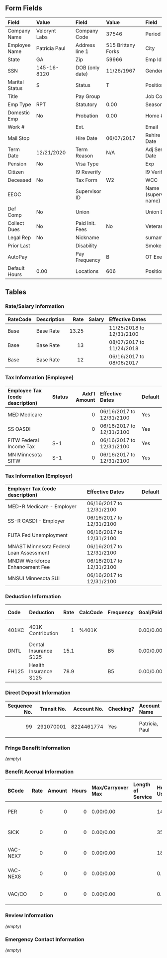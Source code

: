 ## Form Fields
| Field          | Value         |     | Field           | Value              |      | Field                  | Value                    |
|:---------------|:--------------|:----|:----------------|:-------------------|:-----|:-----------------------|:-------------------------|
| Company Name   | Velorynt Labs |     | Company Code    | 37546              |      | Period                 | 12/17/2024 to 12/26/2024 |
| Employee Name  | Patricia Paul |     | Address line 1  | 515 Brittany Forks |      | City                   | Savannah                 |
| State          | GA            |     | Zip             | 59966              |      | Emp Id                 | 3602                     |
| SSN            | 145-16-8120   |     | DOB (only date) | 11/26/1967         |      | Gender                 | F                        |
| Marital Status | S             |     | Status          | T                  |      | Position               |                          |
| Title          |               |     | Pay Group       |                    |      | Job Code               |                          |
| Emp Type       | RPT           |     | Statutory       | 0.00               |      | Seasonal               | 0.00                     |
| Domestic Emp   | No            |     | Probation       | 0.00               |      | Home #                 |                          |
| Work #         |               |     | Ext.            |                    |      | Email                  | xhines@yahoo.com         |
| Mail Stop      |               |     | Hire Date       | 06/07/2017         |      | Rehire Date            |                          |
| Term Date      | 12/21/2020    |     | Term Reason     | N/A                |      | Adj Sen Date           |                          |
| Pension        | No            |     | Visa Type       |                    |      | Exp                    |                          |
| Citizen        |               |     | I9 Reverify     |                    |      | I9 Verified            | Yes                      |
| Deceased       | No            |     | Tax Form        | W2                 |      | WCC                    | 8810                     |
| EEOC           |               |     | Supervisor ID   |                    |      | Name (supervisor name) |                          |
| Def Comp       | No            |     | Union           |                    |      | Union Date             |                          |
| Collect Dues   | No            |     | Paid Init. Fees | No                 |      | Veteran                |                          |
| Legal Rep      | No            |     | Nickname        |                    |      | surname                |                          |
| Prior Last     |               |     | Disability      |                    |      | Smoker                 | No                       |
| AutoPay        |               |     | Pay Frequency   | B                  |      | OT Exempt              | No                       |
| Default Hours  | 0.00          |     | Locations       | 606                |      | Positions              | 700                      |

## Tables

### Rate/Salary Information
| RateCode   | Description   |   Rate | Salary   | Effective Dates          |
|:-----------|:--------------|-------:|:---------|:-------------------------|
| Base       | Base Rate     |  13.25 |          | 11/25/2018 to 12/31/2100 |
| Base       | Base Rate     |  13    |          | 08/07/2017 to 11/24/2018 |
| Base       | Base Rate     |  12    |          | 06/16/2017 to 08/06/2017 |

### Tax Information (Employee)
| Employee Tax (code description)   | Status   |   Add'l Amount | Effective Dates          | Default   |
|:----------------------------------|:---------|---------------:|:-------------------------|:----------|
| MED Medicare                      |          |              0 | 06/16/2017 to 12/31/2100 | Yes       |
| SS OASDI                          |          |              0 | 06/16/2017 to 12/31/2100 | Yes       |
| FITW Federal Income Tax           | S-1      |              0 | 06/16/2017 to 12/31/2100 | Yes       |
| MN Minnesota SITW                 | S-1      |              0 | 06/16/2017 to 12/31/2100 | Yes       |

### Tax Information (Employer)
| Employer Tax (code description)         | Effective Dates          | Default   |
|:----------------------------------------|:-------------------------|:----------|
| MED-R Medicare - Employer               | 06/16/2017 to 12/31/2100 |           |
| SS-R OASDI - Employer                   | 06/16/2017 to 12/31/2100 |           |
| FUTA Fed Unemployment                   | 06/16/2017 to 12/31/2100 |           |
| MNAST Minnesota Federal Loan Assessment | 06/16/2017 to 12/31/2100 |           |
| MNDW Workforce Enhancement Fee          | 06/16/2017 to 12/31/2100 |           |
| MNSUI Minnesota SUI                     | 06/16/2017 to 12/31/2100 |           |

### Deduction Information
| Code   | Deduction             |   Rate | CalcCode   | Frequency   | Goal/Paid   | Min/Max/Annual Max   |   Arrears | Agency   | Effective Dates          |
|:-------|:----------------------|-------:|:-----------|:------------|:------------|:---------------------|----------:|:---------|:-------------------------|
| 401KC  | 401K Contribution     |    1   | %401K      |             | 0.00/0.00   | 0.00/0.00/0.00       |         0 |          | 09/08/2017 to 04/14/2019 |
| DNTL   | Dental Insurance S125 |   15.1 |            | B5          | 0.00/0.00   | 0.00/0.00/0.00       |         0 |          | 09/01/2017 to 04/14/2019 |
| FH125  | Health Insurance S125 |   78.9 |            | B5          | 0.00/0.00   | 0.00/0.00/0.00       |         0 |          | 09/01/2017 to 04/14/2019 |

### Direct Deposit Information
|   Sequence No. |   Transit No. |   Account No. | Checking?   | Account Name   | Amount Code   |   Amount | Prenote Date   | Effective Dates          | Exclude Special   |
|---------------:|--------------:|--------------:|:------------|:---------------|:--------------|---------:|:---------------|:-------------------------|:------------------|
|             99 |     291070001 |    8224461774 | Yes         | Patricia, Paul | %             |      100 | 06/30/2017     | 06/30/2017 to 12/31/2100 | No                |

### Fringe Benefit Information
_(empty_)

### Benefit Accrual Information
| BCode    |   Rate |   Amount |   Hours | Max/Carryover Max   | Length of Service   | Hours: Used/Avail/Total/Prob   | Dollars: Used/Avail/Total/Prob   | Effective Dates          |
|:---------|-------:|---------:|--------:|:--------------------|:--------------------|:-------------------------------|:---------------------------------|:-------------------------|
| PER      |      0 |        0 |       0 | 0.00/0.00           |                     | 14.00/0.00/0.00/0.00           | 185.50/0.00/0.00/0.00            | 09/01/2017 to 04/13/2019 |
| SICK     |      0 |        0 |       0 | 0.00/0.00           |                     | 35.00/0.00/0.00/0.00           | 318.00/145.75/0.00/0.00          | 09/01/2017 to 04/13/2019 |
| VAC-NEX7 |      0 |        0 |       0 | 0.00/0.00           |                     | 18.83/0.00/0.00/0.00           | 0.00/249.50/0.00/0.00            | 10/05/2018 to 04/13/2019 |
| VAC-NEX8 |      0 |        0 |       0 | 0.00/0.00           |                     | 0.00/0.00/0.00/0.00            | 481.00/40.04/0.00/0.00           | 09/22/2017 to 10/05/2018 |
| VAC/CO   |      0 |        0 |       0 | 0.00/0.00           |                     | 0.96/0.00/0.00/0.00            | 0.00/12.72/0.00/0.00             | 01/01/2018 to 04/13/2019 |

### Review Information
_(empty_)

### Emergency Contact Information
_(empty_)
